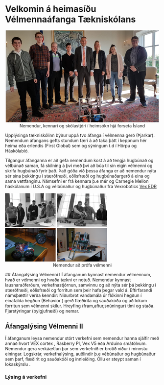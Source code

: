 
# Velkomin á heimasíðu Vélmennaáfanga Tækniskólans
<p align="center"> <img width="500" height="300" src="/img/velmenniogforseti.png" alt="Nemendur, kennari og skólastjóri í heimsókn hjá forseta Ísland"><br>
Nemendur, kennari og skólastjóri í heimsókn hjá forseta Ísland</p>
Upplýsinga tækniskólinn býður uppá tvo áfanga í vélmenna gerð (Þjarkar).  Nemendum áfangans gefts stundum færi á að taka þátt í keppnum hér heima eða erlendis (First Global) sem og sýningum t.d í Hörpu og Háskólabíó.

Tilgangur áfanganna er að gefa nemendum kost á að tengja hugbúnað og vélbúnað saman, fá skilning á því með því að búa til sín eigin vélmenni og skrifa hugbúnað fyrir það. Það góða við þessa áfanga er að nemendur nýta sér sína þekkingu í stærðfræði, eðlisfræði og hugbúnaðargerð á eina og sama vettfanginu. Námsefni er frá kennara þ.e mér og Carnegie Mellon háskólanum í U.S.A og vélbúnaður og hugbúnaður frá Vexrobotics <a href="http://vexrobotics.com">Vex EDR</a>
<div style="float:left;margin-right:5px;">
    <img src="/img/syning_lokaverkefni_rbob_h13_2.png" style="width:33%">
            <img src="/img/syning_lokaverkefni_rbob_h13_1.png" style="width:33%">
                    <img src="/img/DSC_0004.JPG" style="width:33%">
                            <img src="/img/DSC_0003.JPG" style="width:33%">
</div>
<p align="center"> Nemendur að prófa vélmenni </p>
## Áfangalýsing Vélmenni I
Í áfanganum kynnast nemendur vélmennum, hvað er vélmenni og hvaða tækni er notuð. Nemendur kynnast lausnaraðferðum, verkefnastjórnun, samvinnu og að nýta sér þá þekkingu í stærðfræði, eðlisfræði og forritun sem þeir hafa þegar vald á. Eftirfarandi námsþættir verða kenndir: Niðurbrot vandamála úr flókinni hegðun í einafalda hegðun (Behavior ) gerð flæðirita og sauðakóða og að lokum forritun sem vélmenni skilur. Hreyfing (fram,aftur,snúningur) tími og staða. Fjarstýringar (bylgjufræði) og nemar.

## Áfangalýsing Vélmenni II
Í áfanganum leysa nemendur stórt verkefni sem nemendur hanna sjálfir með annað hvort VEX cortex , Rasberry PI, Vex V5 eða Arduino smátölvum. Nemendur gera verkáætlun þar sem verkefnið er brotið niður í minnstu einingar. Logskrár, verkefnalýsing, auðlindir þ.e vébúnaður og hugbúnaður sem þarf, flæðirit og sauðakóði og innleiðing. Öllu er steypt saman í lokaskýrslu .
### Lýsing á verkefni
